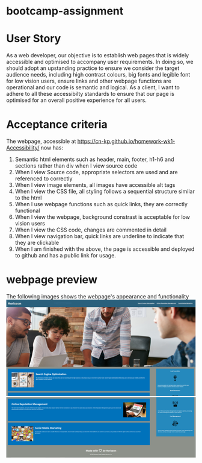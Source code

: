 # bootcamp-assignment

# User Story
As a web developer, our objective is to establish web pages that is widely accessible and optimised to accompany user requirements. In doing so, we should adopt an upstanding practice to ensure we consider the target audience needs, including high contrast colours, big fonts and legible font for low vision users, ensure links and other webpage functions are operational and our code is semantic and logical. As a client, I want to adhere to all these accessibilty standards to ensure that our page is optimised for an overall positive experience for all users. 

# Acceptance criteria
The webpage, accessible at https://cn-kp.github.io/homework-wk1-Accessibility/ now has:
1) Semantic html elements such as header, main, footer, h1-h6 and sections rather than div when I view source code
2) When I view Source code, appropriate selectors are used and are referenced to correctly
3) When I view image elements, all images have accessible alt tags 
4) When I view the CSS file, all styling follows a sequential structure similar to the html 
5) When I use webpage functions such as quick links, they are correctly functional 
6) When I view the webpage, background constrast is acceptable for low vision users
7) When I view the CSS code, changes are commented in detail
8) When I view navigation bar, quick links are underline to indicate that they are clickable
9) When I am finished with the above, the page is accessible and deployed to github and has a public link for usage. 

# webpage preview
The following images shows the webpage's appearance and functionality
![first half of the page](./assets/images/capture.png) ![second half of the page](./assets/images/second.png)

